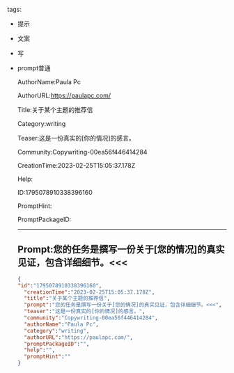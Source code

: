   tags: 
- 提示
- 文案
- 写
- prompt普通

  AuthorName:Paula Pc

  AuthorURL:https://paulapc.com/

  Title:关于某个主题的推荐信

  Category:writing

  Teaser:这是一份真实的[你的情况]的感言。

  Community:Copywriting-00ea56f446414284

  CreationTime:2023-02-25T15:05:37.178Z

  Help:

  ID:1795078910338396160

  PromptHint:

  PromptPackageID:

  ---

  ## Prompt:您的任务是撰写一份关于[您的情况]的真实见证，包含详细细节。<<<

  ```json
  {
  "id":"1795078910338396160",
    "creationTime":"2023-02-25T15:05:37.178Z",
    "title":"关于某个主题的推荐信",
    "prompt":"您的任务是撰写一份关于[您的情况]的真实见证，包含详细细节。<<<",
    "teaser":"这是一份真实的[你的情况]的感言。",
    "community":"Copywriting-00ea56f446414284",
    "authorName":"Paula Pc",
    "category":"writing",
    "authorURL":"https://paulapc.com/",
    "promptPackageID":"",
    "help":"",
    "promptHint":""
  }
  ```
